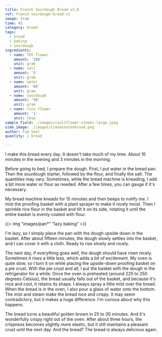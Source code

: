 ```yaml
---
title: French Sourdough Bread v1.0
ref: french-sourdough-bread-v1
image: true
time: 45
category: bread
tags:
  - bread
  - baking
  - sourdough
ingredients:
  - name: T65 flower
    amount: '160'
    unit: gram
  - name: salt
    amount: '5'
    unit: gram
  - name: water
    amount: '88'
    unit: gram
  - name: sourdough
    amount: '50'
    unit: gram
  - name: rice flower
    amount: '1'
    unit: tbsp
sample_field: ./images/cauliflower-steaks-large.jpeg
side_image: ./images/tienminutenbrood.png
author: Pim Snel
quantity: 1 bread

---
```


I make this bread every day. It doesn't take much of my time. About 10 minutes in the evening and 3 minutes in the morning. 

Before going to bed, I prepare the dough. First, I put water in the bread pan. Then the sourdough starter, followed by the flour, and finally the salt. The quantities may vary. Sometimes, while the bread machine is kneading, I add a bit more water or flour as needed. After a few times, you can gauge if it's necessary. 

My bread machine kneads for 15 minutes and then beeps to notify me. I mist the proofing basket with a plant sprayer to make it nicely moist. Then I sprinkle rice flour in the basket and tilt it on its side, rotating it until the entire basket is evenly coated with flour. 

{{< img "images/pan*" "lazy baking" >}}


I'm lazy, so I simply place the pan with the dough upside down in the basket. After about fifteen minutes, the dough slowly settles into the basket, and I can cover it with a cloth. Ready to rise slowly and nicely.

The next day, if everything goes well, the dough should have risen nicely. Sometimes it rises a little less, which adds a bit of excitement. My oven is quite slow, so I turn it on while placing the upside-down proofing basket on a pie crust. With the pie crust and all, I put the basket with the dough in the refrigerator for a while. Once the oven is preheated (around 225 to 250 degrees Celsius), the bread usually falls out of the basket, and because it's nice and cool, it retains its shape. I always spray a little mist over the bread. When the bread is in the oven, I also pour a glass of water onto the bottom. The mist and steam make the bread nice and crispy. It may seem contradictory, but it makes a huge difference. I'm curious about why this happens.

The bread turns a beautiful golden brown in 25 to 30 minutes. And it's wonderfully crispy right out of the oven. After about three hours, the crispness becomes slightly more elastic, but it still maintains a pleasant crust until the next day. And the bread? The bread is always delicious again.
